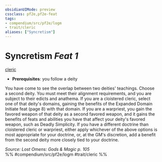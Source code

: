 ```yaml
---
obsidianUIMode: preview
cssclass: pf2e,pf2e-feat
tags:
- compendium/src/pf2e/logm
- trait/cleric
aliases: ["Syncretism"]
---
```

# Syncretism  *Feat 1*  
[cleric](Reference/Rules/Traits/cleric.md "Cleric Class Trait")  

- **Prerequisites**: you follow a deity

You have come to see the overlap between two deities' teachings. Choose a second deity. You must meet their alignment requirements, and you are subject to their edicts and anathema. If you are a cloistered cleric, select one of that deity's domains, gaining the benefits of the Expanded Domain Initiate feat (page 8) with that domain. If you are a warpriest, you gain the favored weapon of that deity as a second favored weapon, and it gains the benefits of feats and abilities you have that affect your deity's favored weapon, such as Deadly Simplicity. If you have a different doctrine than cloistered cleric or warpriest, either apply whichever of the above options is most appropriate for your doctrine, or, at the GM's discretion, add a benefit from the second deity more closely tied to your doctrine.

*Source: Lost Omens: Gods & Magic p. 105*  
%% #compendium/src/pf2e/logm #trait/cleric %%